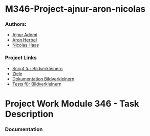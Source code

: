 # M346-Project-ajnur-aron-nicolas


### Authors: 
* [Ajnur Ademi](https://github.com/ajnurademi)
* [Aron Herbel](https://github.com/aronherbel)
* [Nicolas Haas](https://github.com/cpowern)

### Project Links
* [Script für Bildverkleinern]()
* [Ziele]()
* [Dokumentation Bildverkleinern]()
* [Tests für Bildverkleinern]()

# Project Work Module 346 - Task Description


### Documentation
